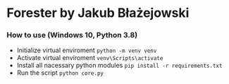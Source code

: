# Forester by Jakub Błażejowski

### How to use (Windows 10, Python 3.8)

- Initialize virtual enviroment `python -m venv venv`
- Activate virtual enviroment `venv\Scripts\activate`
- Install all nacessary python modules `pip install -r requirements.txt`
- Run the script `python core.py`
